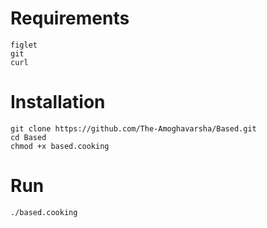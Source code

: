 <h1>Requirements</h1>

```
figlet
git
curl
```

<h1>Installation</h1>

```
git clone https://github.com/The-Amoghavarsha/Based.git
cd Based
chmod +x based.cooking
```

<h1>Run</h1>

```
./based.cooking
```
